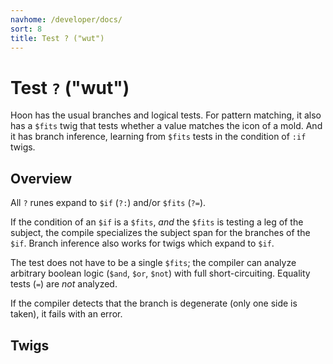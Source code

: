 ```yaml
---
navhome: /developer/docs/
sort: 8
title: Test ? ("wut")
---
```


# Test `?` ("wut")
 
Hoon has the usual branches and logical tests.  For pattern
matching, it also has a `$fits` twig that tests whether a value
matches the icon of a mold.  And it has branch inference,
learning from `$fits` tests in the condition of `:if` twigs.

## Overview

All `?` runes expand to `$if` (`?:`) and/or `$fits` (`?=`).

If the condition of an `$if` is a `$fits`, *and* the `$fits` is
testing a leg of the subject, the compile specializes the subject
span for the branches of the `$if`.  Branch inference also works
for twigs which expand to `$if`.

The test does not have to be a single `$fits`; the compiler can
analyze arbitrary boolean logic (`$and`, `$or`, `$not`) with full 
short-circuiting.  Equality tests (`=`) are *not* analyzed.

If the compiler detects that the branch is degenerate (only one
side is taken), it fails with an error.

## Twigs

<list dataPreview="true" className="runes"></list>
